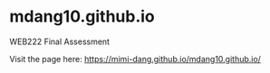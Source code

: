 # mdang10.github.io
WEB222 Final Assessment

Visit the page here: https://mimi-dang.github.io/mdang10.github.io/

